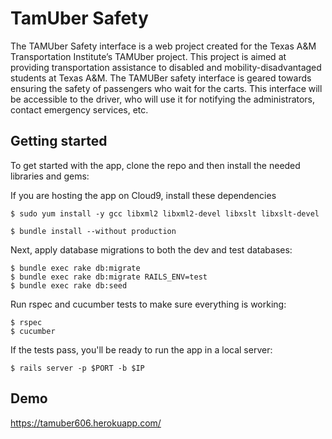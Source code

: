 # TamUber Safety 
The TAMUber Safety interface is a web project created for the Texas A&M Transportation Institute’s TAMUber project. This project is aimed at providing transportation assistance to disabled and mobility-disadvantaged students at Texas A&M. The TAMUBer safety interface is geared towards ensuring the safety of passengers who wait for the carts. This interface will be accessible to the driver, who will use it for notifying the administrators, contact emergency services, etc.

## Getting started
To get started with the app, clone the repo and then install the needed libraries and gems:

If you are hosting the app on Cloud9, install these dependencies
```
$ sudo yum install -y gcc libxml2 libxml2-devel libxslt libxslt-devel
```

```
$ bundle install --without production
```

Next, apply database migrations to both the dev and test databases:
```
$ bundle exec rake db:migrate
$ bundle exec rake db:migrate RAILS_ENV=test
$ bundle exec rake db:seed
```

Run rspec and cucumber tests to make sure everything is working:
```
$ rspec
$ cucumber
```
If the tests pass, you'll be ready to run the app in a local server:

```
$ rails server -p $PORT -b $IP
```
## Demo
https://tamuber606.herokuapp.com/
